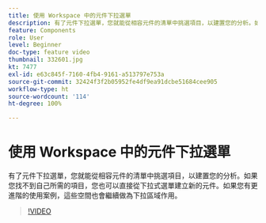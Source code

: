 ```yaml
---
title: 使用 Workspace 中的元件下拉選單
description: 有了元件下拉選單，您就能從相容元件的清單中挑選項目，以建置您的分析。如果您找不到自己所需的項目，您也可以直接從下拉式選單建立新的元件。如果您有更進階的使用案例，這些空間也會繼續做為下拉區域作用。
feature: Components
role: User
level: Beginner
doc-type: feature video
thumbnail: 332601.jpg
kt: 7477
exl-id: e63c845f-7160-4fb4-9161-a513797e753a
source-git-commit: 32424f3f2b05952fe4df9ea91dcbe51684cee905
workflow-type: ht
source-wordcount: '114'
ht-degree: 100%

---
```


# 使用 Workspace 中的元件下拉選單

有了元件下拉選單，您就能從相容元件的清單中挑選項目，以建置您的分析。如果您找不到自己所需的項目，您也可以直接從下拉式選單建立新的元件。如果您有更進階的使用案例，這些空間也會繼續做為下拉區域作用。

>[!VIDEO](https://video.tv.adobe.com/v/332601/?quality=12&learn=on)
